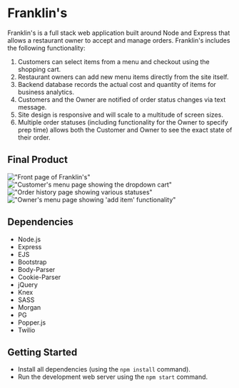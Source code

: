 # Franklin's

Franklin's is a full stack web application built around Node and Express that allows a restaurant owner to accept and manage orders. Franklin's includes the following functionality:

1. Customers can select items from a menu and checkout using the shopping cart.
2. Restaurant owners can add new menu items directly from the site itself.
3. Backend database records the actual cost and quantity of items for business analytics.
4. Customers and the Owner are notified of order status changes via text message.
5. Site design is responsive and will scale to a multitude of screen sizes.
6. Multiple order statuses (including functionality for the Owner to specify prep time) allows both the Customer and Owner to see the exact state of their order.

## Final Product

!["Front page of Franklin's"](https://github.com/tantousha/midterm_project/blob/master/docs/Screen%20Shot%202018-08-27%20at%207.22.49%20PM.png)
!["Customer's menu page showing the dropdown cart"](https://github.com/tantousha/midterm_project/blob/master/docs/Screen%20Shot%202018-08-27%20at%207.23.14%20PM.png)
!["Order history page showing various statuses"](https://github.com/tantousha/midterm_project/blob/master/docs/Screen%20Shot%202018-08-27%20at%207.24.06%20PM.png)
!["Owner's menu page showing 'add item' functionality"](https://github.com/tantousha/midterm_project/blob/master/docs/Screen%20Shot%202018-08-27%20at%207.24.17%20PM.png)

## Dependencies

- Node.js
- Express
- EJS
- Bootstrap
- Body-Parser
- Cookie-Parser
- jQuery
- Knex
- SASS
- Morgan
- PG
- Popper.js
- Twilio

## Getting Started

- Install all dependencies (using the `npm install` command).
- Run the development web server using the `npm start` command.
